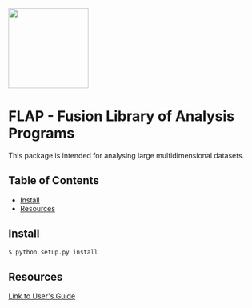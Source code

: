 <img src="https://github.com/fusion-flap/flap/blob/master/docs/FLAP_logo.PNG" height="160" />

# FLAP - Fusion Library of Analysis Programs
This package is intended for analysing large multidimensional datasets.

## Table of Contents
- [Install](#install)
- [Resources](#resources)

## Install
```bash
$ python setup.py install
```
## Resources
[Link to User's Guide](https://github.com/fusion-flap/flap/blob/master/docs/FLAP_V1.11_Users_Guide_v1.71.pdf)
